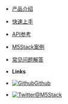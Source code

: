 - [产品介绍](zh_CN/product_documents)
- [快速上手](zh_CN/quick_start)
- [API参考](zh_CN/api_reference)
- [M5Stack案例](zh_CN/m5stack_cases)
- [常见问题解答](zh_CN/faq)


- **Links**
- [![Github](https://icongram.jgog.in/simple/github.svg?color=808080&size=16)Github](https://github.com/watson8544/M5Stack-Documentation-docsify)
- [![Twitter](https://icongram.jgog.in/simple/twitter.svg?colored&size=16)@M5Stack](http://twitter.com/M5Stack)
